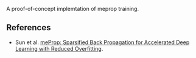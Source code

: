 A proof-of-concept implemtation of meprop training.

## References
* Sun et al. [meProp: Sparsified Back Propagation for Accelerated Deep Learning with Reduced Overfitting](https://arxiv.org/abs/1706.06197).
